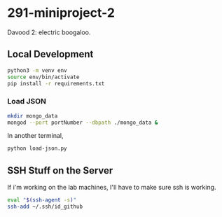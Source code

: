 # 291-miniproject-2

Davood 2: electric boogaloo.

## Local Development

```bash
python3 -m venv env
source env/bin/activate
pip install -r requirements.txt
```

### Load JSON

```bash
mkdir mongo_data
mongod --port portNumber --dbpath ./mongo_data &
```

In another terminal,

```bash
python load-json.py
```

## SSH Stuff on the Server

If i'm working on the lab machines, I'll have to make sure ssh is working.

```bash
eval "$(ssh-agent -s)"
ssh-add ~/.ssh/id_github
```